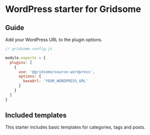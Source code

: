 # WordPress starter for Gridsome

## Guide

Add your WordPress URL to the plugin options.

```js
// gridsome.config.js

module.exports = {
  plugins: [
    {
      use: '@gridsome/source-wordpress',
      options: {
        baseUrl: 'YOUR_WORDPRESS_URL'
      }
    }
  ]
}

```

## Included templates

This starter includes basic templates for categories, tags and posts.
